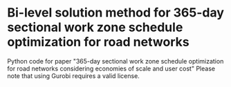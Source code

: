 # Bi-level solution method for 365-day sectional work zone schedule optimization for road networks
Python code for paper "365-day sectional work zone schedule optimization for road networks considering economies of scale and user cost"
Please note that using Gurobi requires a valid license.

